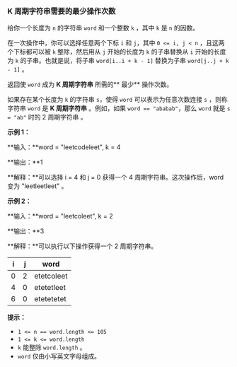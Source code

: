 ### K 周期字符串需要的最少操作次数 ###
给你一个长度为 `n` 的字符串 `word` 和一个整数 `k` ，其中 `k` 是 `n` 的因数。

在一次操作中，你可以选择任意两个下标 `i` 和 `j`，其中 `0 <= i, j < n` ，且这两个下标都可以被 `k` 整除，然后用从 `j` 开始的长度为 `k` 的子串替换从 `i` 开始的长度为 `k` 的子串。也就是说，将子串 `word[i..i + k - 1]` 替换为子串 `word[j..j + k - 1]` 。

返回使 `word` 成为 **K 周期字符串** 所需的** 最少** 操作次数。

如果存在某个长度为 `k` 的字符串 `s`，使得 `word` 可以表示为任意次数连接 `s` ，则称字符串 `word` 是 **K 周期字符串** 。例如，如果 `word == "ababab"`，那么 `word` 就是 `s = "ab"` 时的 2 周期字符串 。



**示例 1：**

**输入：**word = "leetcodeleet", k = 4

**输出：**1

**解释：**可以选择 i = 4 和 j = 0 获得一个 4 周期字符串。这次操作后，word 变为 "leetleetleet" 。


**示例 2：**

**输入：**word = "leetcoleet", k = 2

**输出：**3

**解释：**可以执行以下操作获得一个 2 周期字符串。

|i|j|word      |
|-|-|----------|
|0|2|etetcoleet|
|4|0|etetetleet|
|6|0|etetetetet|




**提示：**

* `1 <= n == word.length <= 105`
* `1 <= k <= word.length`
* `k` 能整除 `word.length` 。
* `word` 仅由小写英文字母组成。

